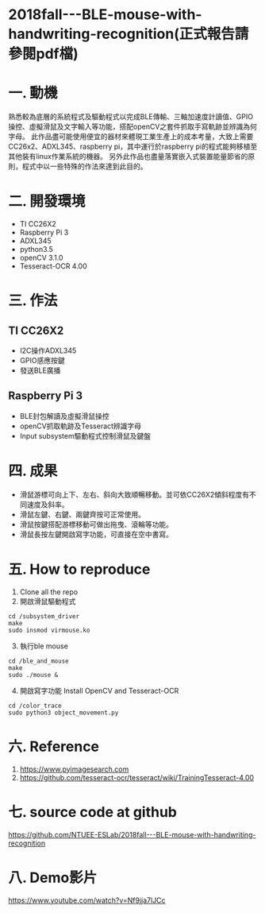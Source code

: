 # 2018fall---BLE-mouse-with-handwriting-recognition(正式報告請參閱pdf檔)
# 一.	動機
   熟悉較為底層的系統程式及驅動程式以完成BLE傳輸、三軸加速度計讀值、GPIO操控、虛擬滑鼠及文字輸入等功能，搭配openCV之套件抓取手寫軌跡並辨識為何字母。
   此作品盡可能使用便宜的器材來體現工業生產上的成本考量，大致上需要CC26x2、ADXL345、raspberry pi，其中運行於raspberry pi的程式能夠移植至其他裝有linux作業系統的機器。
   另外此作品也盡量落實嵌入式裝置能量節省的原則，程式中以一些特殊的作法來達到此目的。
# 二. 開發環境
* TI CC26X2
* Raspberry Pi 3
* ADXL345
* python3.5
* openCV 3.1.0
* Tesseract-OCR 4.00

# 三. 作法
## TI CC26X2
* I2C操作ADXL345
* GPIO感應按鍵
* 發送BLE廣播

## Raspberry Pi 3
* BLE封包解讀及虛擬滑鼠操控
* openCV抓取軌跡及Tesseract辨識字母
* Input subsystem驅動程式控制滑鼠及鍵盤

# 四. 成果
* 滑鼠游標可向上下、左右、斜向大致順暢移動。並可依CC26X2傾斜程度有不同速度及斜率。
* 滑鼠左鍵、右鍵、兩鍵齊按可正常使用。
* 滑鼠按鍵搭配游標移動可做出拖曳、滾輪等功能。
* 滑鼠長按左鍵開啟寫字功能，可直接在空中書寫。

# 五. How to reproduce
1. Clone all the repo
2. 開啟滑鼠驅動程式
```
cd /subsystem_driver
make
sudo insmod virmouse.ko
```
3. 執行ble mouse
```
cd /ble_and_mouse
make
sudo ./mouse &
```
4. 開啟寫字功能
Install OpenCV and Tesseract-OCR 
```
cd /color_trace
sudo python3 object_movement.py
```
# 六. Reference
1.	https://www.pyimagesearch.com
2.  https://github.com/tesseract-ocr/tesseract/wiki/TrainingTesseract-4.00

# 七. source code at github
https://github.com/NTUEE-ESLab/2018fall---BLE-mouse-with-handwriting-recognition

# 八. Demo影片
https://www.youtube.com/watch?v=Nf9jja7lJCc
